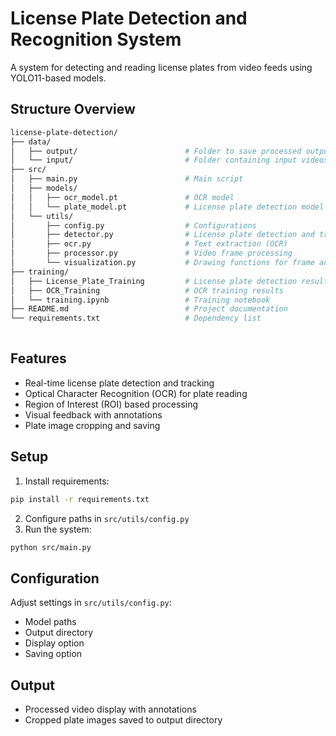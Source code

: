 # License Plate Detection and Recognition System

A system for detecting and reading license plates from video feeds using YOLO11-based models.

## Structure Overview
```bash
license-plate-detection/
├── data/                              
│   ├── output/                        # Folder to save processed outputs
│   └── input/                         # Folder containing input videos
├── src/                               
│   ├── main.py                        # Main script
│   ├── models/
│   │   ├── ocr_model.pt               # OCR model
│   │   └── plate_model.pt             # License plate detection model  
│   └── utils/                         
│       ├── config.py                  # Configurations
│       ├── detector.py                # License plate detection and tracking
│       ├── ocr.py                     # Text extraction (OCR)
│       ├── processor.py               # Video frame processing
│       └── visualization.py           # Drawing functions for frame annotations
├── training/                          
│   ├── License_Plate_Training         # License plate detection results
│   ├── OCR_Training                   # OCR training results
│   └── training.ipynb                 # Training notebook
├── README.md                          # Project documentation
└── requirements.txt                   # Dependency list
         
```

## Features
- Real-time license plate detection and tracking
- Optical Character Recognition (OCR) for plate reading
- Region of Interest (ROI) based processing
- Visual feedback with annotations
- Plate image cropping and saving

## Setup
1. Install requirements:
```bash
pip install -r requirements.txt
```

2. Configure paths in `src/utils/config.py`
3. Run the system:
```bash
python src/main.py
```

## Configuration
Adjust settings in `src/utils/config.py`:
- Model paths
- Output directory
- Display option
- Saving option
## Output
- Processed video display with annotations
- Cropped plate images saved to output directory
